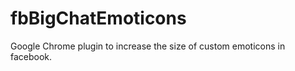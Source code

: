 fbBigChatEmoticons
==================

Google Chrome plugin to increase the size of custom emoticons in facebook.
